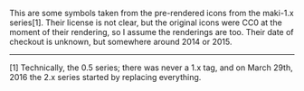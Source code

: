 This are some symbols taken from the pre-rendered icons from the maki-1.x series[1].
Their license is not clear, but the original icons were CC0 at the moment of their
rendering, so I assume the renderings are too. Their date of checkout is unknown,
but somewhere around 2014 or 2015.

---
[1] Technically, the 0.5 series; there was never a 1.x tag, and on March 29th, 2016
the 2.x series started by replacing everything.
